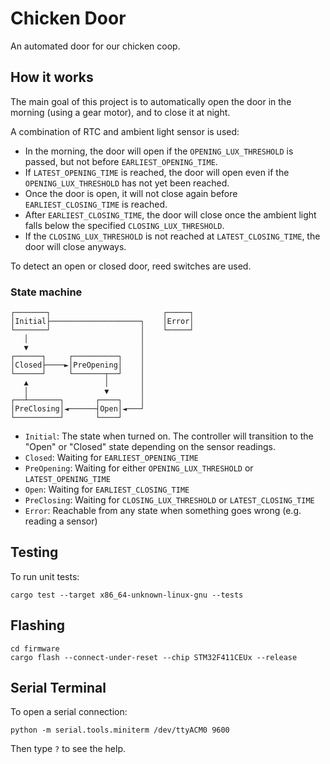 # Chicken Door

An automated door for our chicken coop.

## How it works

The main goal of this project is to automatically open the door in the morning
(using a gear motor), and to close it at night.

A combination of RTC and ambient light sensor is used:

- In the morning, the door will open if the `OPENING_LUX_THRESHOLD` is passed,
  but not before `EARLIEST_OPENING_TIME`.
- If `LATEST_OPENING_TIME` is reached, the door will open even if the
  `OPENING_LUX_THRESHOLD` has not yet been reached.
- Once the door is open, it will not close again before `EARLIEST_CLOSING_TIME`
  is reached.
- After `EARLIEST_CLOSING_TIME`, the door will close once the ambient light
  falls below the specified `CLOSING_LUX_THRESHOLD`.
- If the `CLOSING_LUX_THRESHOLD` is not reached at `LATEST_CLOSING_TIME`, the
  door will close anyways.

To detect an open or closed door, reed switches are used.

### State machine

    ┌───────┐                         ┌─────┐
    │Initial├────────────────────┐    │Error│
    └───────┘                    │    └─────┘
       │                         │
       ▼                         │
    ┌──────┐     ┌──────────┐    │
    │Closed├────►│PreOpening│    │
    └──────┘     └───────┬──┘    │
       ▲                 │       │
       │                 ▼       │
    ┌──┴───────┐       ┌────┐    │
    │PreClosing│◄──────┤Open│◄───┘
    └──────────┘       └────┘

- `Initial`: The state when turned on. The controller will transition to the
  "Open" or "Closed" state depending on the sensor readings.
- `Closed`: Waiting for `EARLIEST_OPENING_TIME`
- `PreOpening`: Waiting for either `OPENING_LUX_THRESHOLD` or `LATEST_OPENING_TIME`
- `Open`: Waiting for `EARLIEST_CLOSING_TIME`
- `PreClosing`: Waiting for `CLOSING_LUX_THRESHOLD` or `LATEST_CLOSING_TIME`
- `Error`: Reachable from any state when something goes wrong (e.g. reading a sensor)

## Testing

To run unit tests:

    cargo test --target x86_64-unknown-linux-gnu --tests

## Flashing

    cd firmware
    cargo flash --connect-under-reset --chip STM32F411CEUx --release

## Serial Terminal

To open a serial connection:

    python -m serial.tools.miniterm /dev/ttyACM0 9600

Then type `?` to see the help.
